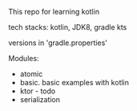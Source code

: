 This repo for learning kotlin

tech stacks: kotlin, JDK8, gradle kts

versions in 'gradle.properties'

Modules:
- atomic 
- basic. basic examples with kotlin
- ktor - todo
- serialization 
